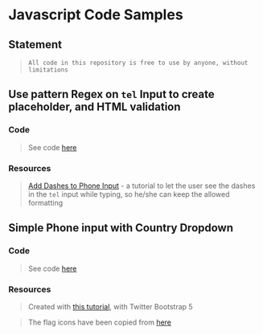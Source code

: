 # Javascript Code Samples

## Statement

> `All code in this repository is free to use by anyone, without limitations`

## Use pattern Regex on `tel` Input to create placeholder, and HTML validation 

### Code

> See code [here](pattern-regex-on-tel-input.html)

### Resources

> [Add Dashes to Phone Input](https://codepen.io/alphaborel/pen/GxVGpR?fbclid=IwAR2dAI5Go2E_w-9MkEASVSs_nTl2osPRmU9IoCeh6IQdKAIqneMXhvR8hOs) - a tutorial to let the user see the dashes in the `tel` input while typing, so he/she can keep the allowed formatting

## Simple Phone input with Country Dropdown

### Code

> See code [here](phone-input-with-dropdown.html)

### Resources

> Created with [this tutorial](https://www.youtube.com/watch?v=hSc-B54iVVo), with Twitter Bootstrap 5

> The flag icons have been copied from [here](https://www.quackit.com/character_sets/emoji/emoji_v3.0/unicode_emoji_v3.0_characters_flags.cfm)


